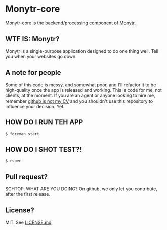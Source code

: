 # Monytr-core
Monytr-core is the backend/processing component of [Monytr](https://github.com/kalleth/monytr).

## WTF IS: Monytr?
Monytr is a single-purpose application designed to do one thing well. Tell you when your websites go down.

## A note for people
Some of this code is messy, and somewhat poor, and I'll refactor it to be high-quality once the app is released and working. This is code for me, not clients, at the moment. If you are an agent or anyone looking to hire me, remember [github is not my CV](https://blog.jcoglan.com/2013/11/15/why-github-is-not-your-cv/) and you shouldn't use this repository to influence your decision. Yet.

## HOW DO I RUN TEH APP
`$ foreman start`

## HOW DO I SHOT TEST?!
`$ rspec`

## Pull request?
SCHTOP. WHAT ARE YOU DOING? On github, we only let you contribute, after the first release.

## License?
MIT. See [LICENSE.md](LICENSE.md)
